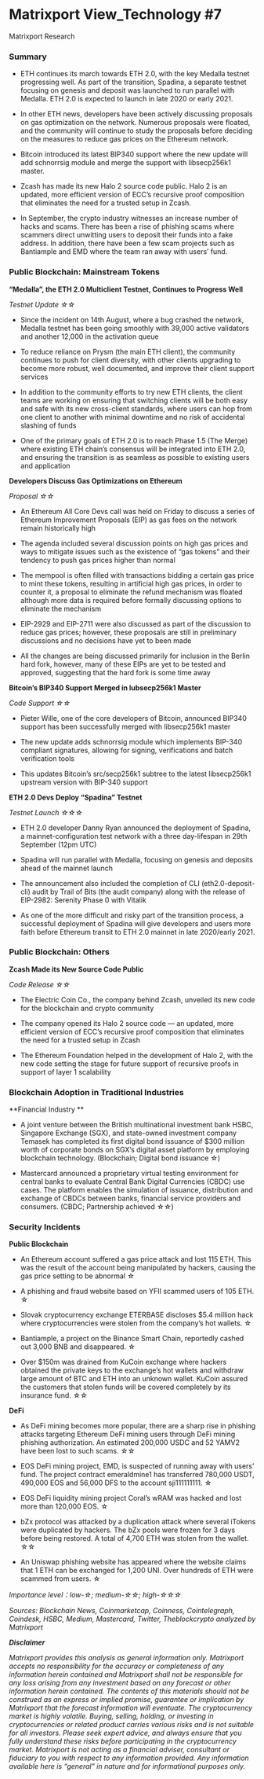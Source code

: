 # Matrixport View_Technology #7
Matrixport Research

### Summary

- ETH continues its march towards ETH 2.0, with the key Medalla testnet progressing well. As part of the transition, Spadina, a separate testnet focusing on genesis and deposit was launched to run parallel with Medalla. ETH 2.0 is expected to launch in late 2020 or early 2021.

- In other ETH news, developers have been actively discussing proposals on gas optimization on the network. Numerous proposals were floated, and the community will continue to study the proposals before deciding on the measures to reduce gas prices on the Ethereum network.

- Bitcoin introduced its latest BIP340 support where the new update will add schnorrsig module and merge the support with libsecp256k1 master.

- Zcash has made its new Halo 2 source code public. Halo 2 is an updated, more efficient version of ECC’s recursive proof composition that eliminates the need for a trusted setup in Zcash.

- In September, the crypto industry witnesses an increase number of hacks and scams. There has been a rise of phishing scams where scammers direct unwitting users to deposit their funds into a fake address. In addition, there have been a few scam projects such as Bantiample and EMD where the team ran away with users’ fund.

### Public Blockchain: Mainstream Tokens

**“Medalla”, the ETH 2.0 Multiclient Testnet, Continues to Progress Well**

*Testnet Update ☆☆*

- Since the incident on 14th August, where a bug crashed the network, Medalla testnet has been going smoothly with 39,000 active validators and another 12,000 in the activation queue

- To reduce reliance on Prysm (the main ETH client), the community continues to push for client diversity, with other clients upgrading to become more robust, well documented, and improve their client support services

- In addition to the community efforts to try new ETH clients, the client teams are working on ensuring that switching clients will be both easy and safe with its new cross-client standards, where users can hop from one client to another with minimal downtime and no risk of accidental slashing of funds

- One of the primary goals of ETH 2.0 is to reach Phase 1.5 (The Merge) where existing ETH chain’s consensus will be integrated into ETH 2.0, and ensuring the transition is as seamless as possible to existing users and application

**Developers Discuss Gas Optimizations on Ethereum**

*Proposal ☆☆*

- An Ethereum All Core Devs call was held on Friday to discuss a series of Ethereum Improvement Proposals (EIP) as gas fees on the network remain historically high

- The agenda included several discussion points on high gas prices and ways to mitigate issues such as the existence of “gas tokens” and their tendency to push gas prices higher than normal

- The mempool is often filled with transactions bidding a certain gas price to mint these tokens, resulting in artificial high gas prices, in order to counter it, a proposal to eliminate the refund mechanism was floated although more data is required before formally discussing options to eliminate the mechanism

- EIP-2929 and EIP-2711 were also discussed as part of the discussion to reduce gas prices; however, these proposals are still in preliminary discussions and no decisions have yet to been made

- All the changes are being discussed primarily for inclusion in the Berlin hard fork, however, many of these EIPs are yet to be tested and approved, suggesting that the hard fork is some time away

**Bitcoin’s BIP340 Support Merged in lubsecp256k1 Master**

*Code Support ☆☆*

- Pieter Wille, one of the core developers of Bitcoin, announced BIP340 support has been successfully merged with libsecp256k1 master

- The new update adds schnorrsig module which implements BIP-340 compliant signatures, allowing for signing, verifications and batch verification tools

- This updates Bitcoin’s src/secp256k1 subtree to the latest libsecp256k1 upstream version with BIP-340 support

**ETH 2.0 Devs Deploy “Spadina” Testnet**

*Testnet Launch ☆☆☆*

- ETH 2.0 developer Danny Ryan announced the deployment of Spadina, a mainnet-configuration test network with a three day-lifespan in 29th September (12pm UTC)

- Spadina will run parallel with Medalla, focusing on genesis and deposits ahead of the mainnet launch

- The announcement also included the completion of CLI (eth2.0-deposit-cli) audit by Trail of Bits (the audit company) along with the release of EIP-2982: Serenity Phase 0 with Vitalik

- As one of the more difficult and risky part of the transition process, a successful deployment of Spadina will give developers and users more faith before Ethereum transit to ETH 2.0 mainnet in late 2020/early 2021.

### Public Blockchain: Others

**Zcash Made its New Source Code Public**

*Code Release ☆☆*

- The Electric Coin Co., the company behind Zcash, unveiled its new code for the blockchain and crypto community

- The company opened its Halo 2 source code — an updated, more efficient version of ECC’s recursive proof composition that eliminates the need for a trusted setup in Zcash

- The Ethereum Foundation helped in the development of Halo 2, with the new code setting the stage for future support of recursive proofs in support of layer 1 scalability

### Blockchain Adoption in Traditional Industries

**Financial Industry **

- A joint venture between the British multinational investment bank HSBC, Singapore Exchange (SGX), and state-owned investment company Temasek has completed its first digital bond issuance of $300 million worth of corporate bonds on SGX’s digital asset platform by employing blockchain technology. (Blockchain; Digital bond issuance ☆)

- Mastercard announced a proprietary virtual testing environment for central banks to evaluate Central Bank Digital Currencies (CBDC) use cases. The platform enables the simulation of issuance, distribution and exchange of CBDCs between banks, financial service providers and consumers. (CBDC; Partnership achieved ☆☆)

### Security Incidents

**Public Blockchain**

- An Ethereum account suffered a gas price attack and lost 115 ETH. This was the result of the account being manipulated by hackers, causing the gas price setting to be abnormal ☆

- A phishing and fraud website based on YFII scammed users of 105 ETH. ☆

- Slovak cryptocurrency exchange ETERBASE discloses $5.4 million hack where cryptocurrencies were stolen from the company’s hot wallets. ☆

- Bantiample, a project on the Binance Smart Chain, reportedly cashed out 3,000 BNB and disappeared. ☆

- Over $150m was drained from KuCoin exchange where hackers obtained the private keys to the exchange’s hot wallets and withdraw large amount of BTC and ETH into an unknown wallet. KuCoin assured the customers that stolen funds will be covered completely by its insurance fund. ☆☆

**DeFi**

- As DeFi mining becomes more popular, there are a sharp rise in phishing attacks targeting Ethereum DeFi mining users through DeFi mining phishing authorization. An estimated 200,000 USDC and 52 YAMV2 have been lost to such scams. ☆☆

- EOS DeFi mining project, EMD, is suspected of running away with users’ fund. The project contract emeraldmine1 has transferred 780,000 USDT, 490,000 EOS and 56,000 DFS to the account sji111111111. ☆

- EOS DeFi liquidity mining project Coral’s wRAM was hacked and lost more than 120,000 EOS. ☆

- bZx protocol was attacked by a duplication attack where several iTokens were duplicated by hackers. The bZx pools were frozen for 3 days before being restored. A total of 4,700 ETH was stolen from the wallet. ☆☆

- An Uniswap phishing website has appeared where the website claims that 1 ETH can be exchanged for 1,200 UNI. Over hundreds of ETH were scammed from users. ☆

*Importance level：low-☆; medium-☆☆; high-☆☆☆*

*Sources: Blockchain News, Coinmarketcap, Coinness, Cointelegraph, Coindesk, HSBC, Medium, Mastercard, Twitter, Theblockcrypto analyzed by Matrixport*

***Disclaimer***

*Matrixport provides this analysis as general information only. Matrixport accepts no responsibility for the accuracy or completeness of any information herein contained and Matrixport shall not be responsible for any loss arising from any investment based on any forecast or other information herein contained. The contents of this materials should not be construed as an express or implied promise, guarantee or implication by Matrixport that the forecast information will eventuate. The cryptocurrency market is highly volatile. Buying, selling, holding, or investing in cryptocurrencies or related product carries various risks and is not suitable for all investors. Please seek expert advice, and always ensure that you fully understand these risks before participating in the cryptocurrency market.
Matrixport is not acting as a financial adviser, consultant or fiduciary to you with respect to any information provided. Any information available here is “general” in nature and for informational purposes only.*

